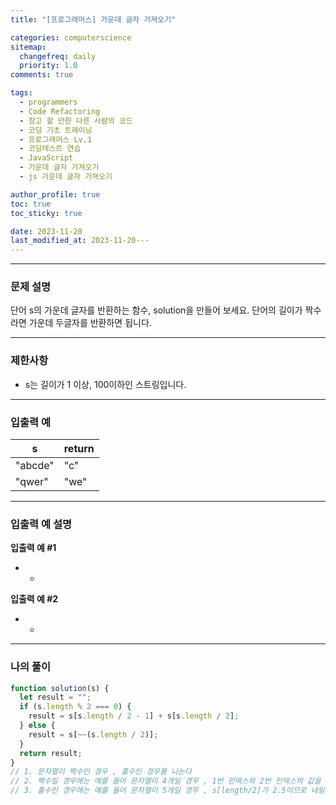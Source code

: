 ```yaml
---
title: "[프로그래머스] 가운데 글자 가져오기"

categories: computerscience
sitemap:
  changefreq: daily
  priority: 1.0
comments: true

tags:
  - programmers
  - Code Refactoring
  - 참고 할 만한 다른 사람의 코드
  - 코딩 기초 트레이닝
  - 프로그래머스 Lv.1
  - 코딩테스트 연습
  - JavaScript
  - 가운데 글자 가져오기
  - js 가운데 글자 가져오기

author_profile: true
toc: true
toc_sticky: true

date: 2023-11-20
last_modified_at: 2023-11-20---
---
```


---

### 문제 설명

단어 s의 가운데 글자를 반환하는 함수, solution을 만들어 보세요. 단어의 길이가 짝수라면 가운데 두글자를 반환하면 됩니다.

---

### 제한사항

- s는 길이가 1 이상, 100이하인 스트링입니다.

---

### 입출력 예

| s       | return |
| ------- | ------ |
| "abcde" | "c"    |
| "qwer"  | "we"   |

---

### 입출력 예 설명

**입출력 예 #1**

- -

**입출력 예 #2**

- -

---

### 나의 풀이

```jsx
function solution(s) {
  let result = "";
  if (s.length % 2 === 0) {
    result = s[s.length / 2 - 1] + s[s.length / 2];
  } else {
    result = s[~~(s.length / 2)];
  }
  return result;
}
// 1. 문자열이 짝수인 경우 , 홀수인 경우를 나눈다
// 2. 짝수일 경우에는 예를 들어 문자열이 4개일 경우 , 1번 인덱스와 2번 인덱스의 값을 반환해주면 된다 따라서 s[length/2 -1] + s[length/2]
// 3. 홀수인 경우에는 예를 들어 문자열이 5개일 경우 , s[length/2]가 2.5이므로 내림수의 Math.floor을 사용
```
